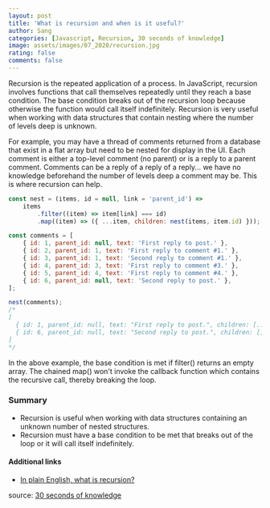 ```yaml
---
layout: post
title: 'What is recursion and when is it useful?'
author: Sang
categories: [Javascript, Recursion, 30 seconds of knowledge]
image: assets/images/07_2020/recursion.jpg
rating: false
comments: false
---
```


Recursion is the repeated application of a process. In JavaScript, recursion involves functions that call themselves repeatedly until they reach a base condition. The base condition breaks out of the recursion loop because otherwise the function would call itself indefinitely. Recursion is very useful when working with data structures that contain nesting where the number of levels deep is unknown.

For example, you may have a thread of comments returned from a database that exist in a flat array but need to be nested for display in the UI. Each comment is either a top-level comment (no parent) or is a reply to a parent comment. Comments can be a reply of a reply of a reply... we have no knowledge beforehand the number of levels deep a comment may be. This is where recursion can help.

```javascript
const nest = (items, id = null, link = 'parent_id') =>
	items
		.filter((item) => item[link] === id)
		.map((item) => ({ ...item, children: nest(items, item.id) }));

const comments = [
	{ id: 1, parent_id: null, text: 'First reply to post.' },
	{ id: 2, parent_id: 1, text: 'First reply to comment #1.' },
	{ id: 3, parent_id: 1, text: 'Second reply to comment #1.' },
	{ id: 4, parent_id: 3, text: 'First reply to comment #3.' },
	{ id: 5, parent_id: 4, text: 'First reply to comment #4.' },
	{ id: 6, parent_id: null, text: 'Second reply to post.' },
];

nest(comments);
/*
[
  { id: 1, parent_id: null, text: "First reply to post.", children: [...] },
  { id: 6, parent_id: null, text: "Second reply to post.", children: [] }
]
*/
```

In the above example, the base condition is met if filter() returns an empty array. The chained map() won't invoke the callback function which contains the recursive call, thereby breaking the loop.

### Summary

-   Recursion is useful when working with data structures containing an unknown number of nested structures.
-   Recursion must have a base condition to be met that breaks out of the loop or it will call itself indefinitely.

#### Additional links

-   [In plain English, what is recursion?](https://softwareengineering.stackexchange.com/questions/25052/in-plain-english-what-is-recursion)

source: [30 seconds of knowledge](https://30secondsofknowledge.com/)
